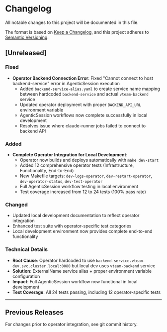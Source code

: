 # Changelog

All notable changes to this project will be documented in this file.

The format is based on [Keep a Changelog](https://keepachangelog.com/en/1.0.0/),
and this project adheres to [Semantic Versioning](https://semver.org/spec/v2.0.0.html).

## [Unreleased]

### Fixed
- **Operator Backend Connection Error**: Fixed "Cannot connect to host backend-service" error in AgenticSession execution
  - Added `backend-service-alias.yaml` to create service name mapping between hardcoded `backend-service` and actual `vteam-backend` service
  - Updated operator deployment with proper `BACKEND_API_URL` environment variable
  - AgenticSession workflows now complete successfully in local development
  - Resolves issue where claude-runner jobs failed to connect to backend API

### Added
- **Complete Operator Integration for Local Development**: 
  - Operator now builds and deploys automatically with `make dev-start`
  - Added 12 comprehensive operator tests (Infrastructure, Functionality, End-to-End)
  - New Makefile targets: `dev-logs-operator`, `dev-restart-operator`, `dev-operator-status`, `dev-test-operator`
  - Full AgenticSession workflow testing in local environment
  - Test coverage increased from 12 to 24 tests (100% pass rate)

### Changed
- Updated local development documentation to reflect operator integration
- Enhanced test suite with operator-specific test categories
- Local development environment now provides complete end-to-end functionality

### Technical Details
- **Root Cause**: Operator hardcoded to use `backend-service.vteam-dev.svc.cluster.local:8080` but local dev uses `vteam-backend` service
- **Solution**: ExternalName service alias + proper environment variable configuration
- **Impact**: Full AgenticSession workflow now functional in local development
- **Test Coverage**: All 24 tests passing, including 12 operator-specific tests

---

## Previous Releases

For changes prior to operator integration, see git commit history.
